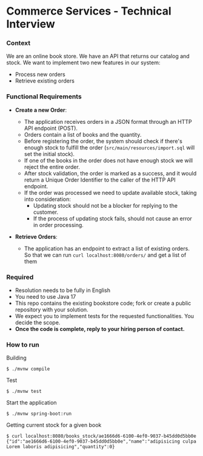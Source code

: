 # Commerce Services - Technical Interview

### Context

We are an online book store. We have an API that returns our catalog and stock. 
We want to implement two new features in our system:
- Process new orders
- Retrieve existing orders

### Functional Requirements

- **Create a new Order**:
  - The application receives orders in a JSON format through an HTTP API endpoint (POST).
  - Orders contain a list of books and the quantity.
  - Before registering the order, the system should check if there's enough stock to fulfill the order (`src/main/resources/import.sql` will set the initial stock).
  - If one of the books in the order does not have enough stock we will reject the entire order.
  - After stock validation, the order is marked as a success, and it would return a Unique Order Identifier to the caller of the HTTP API endpoint.
  - If the order was processed we need to update available stock, taking into consideration:
    - Updating stock should not be a blocker for replying to the customer.
    - If the process of updating stock fails, should not cause an error in order processing.

- **Retrieve Orders**:
  - The application has an endpoint to extract a list of existing orders. So that we can run `curl localhost:8080/orders/` and get a list of them

### Required

- Resolution needs to be fully in English
- You need to use Java 17
- This repo contains the existing bookstore code; fork or create a public repository with your solution.
- We expect you to implement tests for the requested functionalities. You decide the scope.
- **Once the code is complete, reply to your hiring person of contact.**

### How to run

Building
```shell
$ ./mvnw compile
```

Test
```shell
$ ./mvnw test
```

Start the application

```shell
$ ./mvnw spring-boot:run
```

Getting current stock for a given book 

```shell
$ curl localhost:8080/books_stock/ae1666d6-6100-4ef0-9037-b45dd0d5bb0e
{"id":"ae1666d6-6100-4ef0-9037-b45dd0d5bb0e","name":"adipisicing culpa Lorem laboris adipisicing","quantity":0}
```
